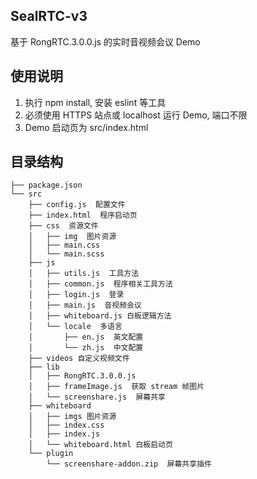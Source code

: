 ## SealRTC-v3

基于 RongRTC.3.0.0.js 的实时音视频会议 Demo

## 使用说明

1. 执行 npm install, 安装 eslint 等工具
2. 必须使用 HTTPS 站点或 localhost 运行 Demo, 端口不限
3. Demo 启动页为 src/index.html

## 目录结构

```
├── package.json
└── src
    ├── config.js  配置文件
    ├── index.html  程序启动页
    ├── css  资源文件
    │   ├── img  图片资源
    │   ├── main.css
    │   └── main.scss
    ├── js
    │   ├── utils.js  工具方法
    │   ├── common.js  程序相关工具方法
    │   ├── login.js  登录
    │   ├── main.js  音视频会议
    │   ├── whiteboard.js 白板逻辑方法
    │   └── locale  多语言
    │       ├── en.js  英文配置
    │       └── zh.js  中文配置
    ├── videos 自定义视频文件
    ├── lib
    │   ├── RongRTC.3.0.0.js  
    │   ├── frameImage.js  获取 stream 帧图片
    │   └── screenshare.js  屏幕共享
    ├── whiteboard
    │   ├── imgs 图片资源 
    │   ├── index.css
    │   ├── index.js
    │   └── whiteboard.html 白板启动页
    └── plugin
        └── screenshare-addon.zip  屏幕共享插件
```